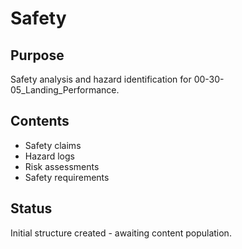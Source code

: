 # Safety

## Purpose
Safety analysis and hazard identification for 00-30-05_Landing_Performance.

## Contents
- Safety claims
- Hazard logs
- Risk assessments
- Safety requirements

## Status
Initial structure created - awaiting content population.
